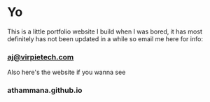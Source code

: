 # Yo

This is a little portfolio website I build when I was bored, it has most definitely has not been updated in a while so email me here for info:

### aj@virpietech.com

Also here's the website if you wanna see

### athammana.github.io
